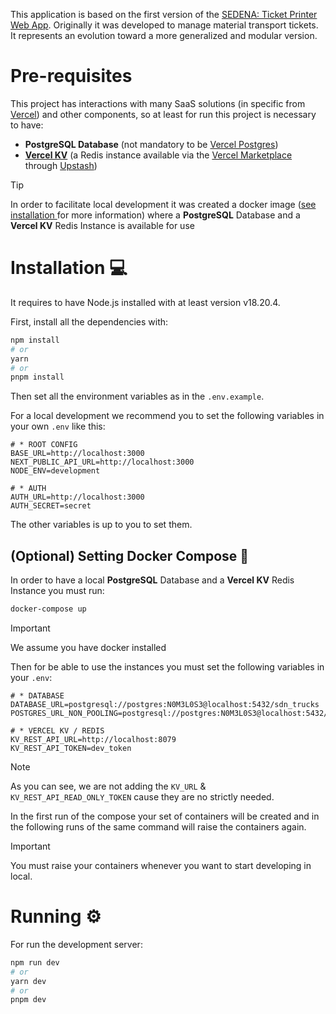 This application is based on the first version of the [SEDENA: Ticket Printer Web App](https://github.com/IzuOvando/ticket_printer_web_app). Originally it was developed to manage material transport tickets. It represents an evolution toward a more generalized and modular version.

# Pre-requisites
This project has interactions with many SaaS solutions (in specific from [Vercel](https://vercel.com/)) and other components, so at least for run this project is necessary to have:
- **PostgreSQL Database** (not mandatory to be [Vercel Postgres](https://vercel.com/docs/storage/vercel-postgres))
- **[Vercel KV](https://vercel.com/docs/storage/vercel-kv)** (a Redis instance available via the [Vercel Marketplace](https://vercel.com/integrations/upstash) through [Upstash](https://upstash.com/))

> [!TIP]
> In order to facilitate local development it was created a docker image ([see installation ](#installation) for more information) where a **PostgreSQL** Database and a **Vercel KV** Redis Instance is available for use

# Installation 💻

It requires to have Node.js installed with at least version v18.20.4.

First, install all the dependencies with:
```bash
npm install
# or
yarn
# or
pnpm install
```

Then set all the environment variables as in the `.env.example`.

For a local development we recommend you to set the following variables in your own `.env` like this:
```dosini
# * ROOT CONFIG
BASE_URL=http://localhost:3000
NEXT_PUBLIC_API_URL=http://localhost:3000
NODE_ENV=development

# * AUTH
AUTH_URL=http://localhost:3000
AUTH_SECRET=secret
```
The other variables is up to you to set them.

## (Optional) Setting Docker Compose 🐳
In order to have a local **PostgreSQL** Database and a **Vercel KV** Redis Instance you must run:
```bash
docker-compose up
```
> [!IMPORTANT]
> We assume you have docker installed

Then for be able to use the instances you must set the following variables in your `.env`:
```dosini
# * DATABASE
DATABASE_URL=postgresql://postgres:N0M3L0S3@localhost:5432/sdn_trucks
POSTGRES_URL_NON_POOLING=postgresql://postgres:N0M3L0S3@localhost:5432/sdn_trucks

# * VERCEL KV / REDIS 
KV_REST_API_URL=http://localhost:8079
KV_REST_API_TOKEN=dev_token
```
> [!NOTE]
> As you can see, we are not adding the `KV_URL` & `KV_REST_API_READ_ONLY_TOKEN` cause they are no strictly needed.

In the first run of the compose your set of containers will be created and in the following runs of the same command will raise the containers again.

> [!IMPORTANT]
> You must raise your containers whenever you want to start developing in local. 

# Running ⚙️
For run the development server:
```bash
npm run dev
# or
yarn dev
# or
pnpm dev
```